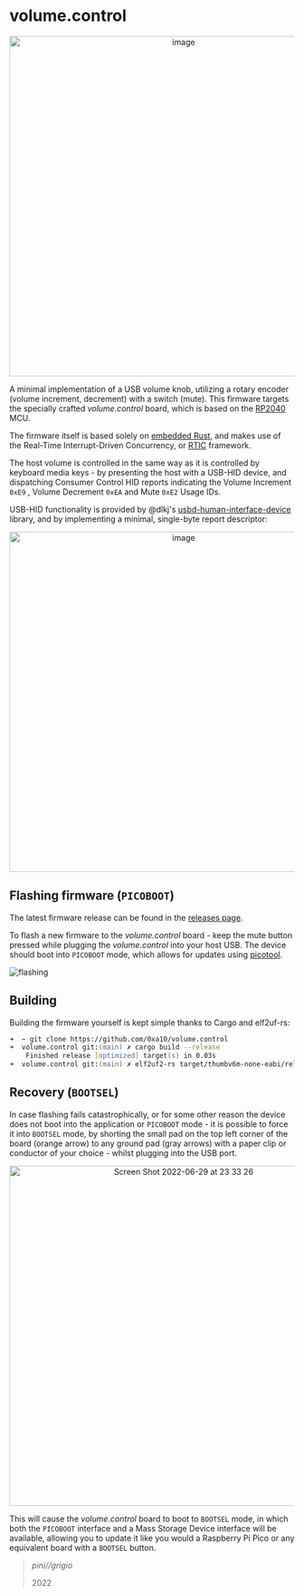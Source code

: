 # volume.control
<p align="center">
  <img align="center" width="600" alt="image" src="https://user-images.githubusercontent.com/12571311/176518111-1d384960-3244-4e97-bb6d-da6cd057f339.png">
</p>

A minimal implementation of a USB volume knob, utilizing a rotary encoder (volume increment, decrement) with a switch (mute).
This firmware targets the specially crafted _volume.control_ board, which is based on the [RP2040](https://www.raspberrypi.com/documentation/microcontrollers/rp2040.html) MCU.

The firmware itself is based solely on [embedded Rust](https://docs.rust-embedded.org/book), and makes use of the Real-Time Interrupt-Driven Concurrency, or [RTIC](https://rtic.rs) framework.

The host volume is controlled in the same way as it is controlled by keyboard media keys - by presenting the host with a USB-HID device, and dispatching Consumer Control HID reports indicating the Volume Increment `0xE9` , Volume Decrement `0xEA` and Mute `0xE2` Usage IDs.

USB-HID functionality is provided by @dlkj's [usbd-human-interface-device](https://github.com/dlkj/usbd-human-interface-device) library, and by implementing a minimal, single-byte report descriptor:

<p align="center">
  <img width="600" alt="image" src="https://user-images.githubusercontent.com/12571311/176538717-6e71ff1e-bda7-45d1-9e64-d1fc09fbefae.png">
</p>






## Flashing firmware (`PICOBOOT`)
The latest firmware release can be found in the [releases page](https://github.com/0xa10/volume.control/releases/latest).

To flash a new firmware to the _volume.control_ board - keep the mute button pressed while plugging the _volume.control_ into your host USB.
The device should boot into  `PICOBOOT` mode, which allows for updates using [picotool](https://github.com/raspberrypi/picotool).

![flashing](https://user-images.githubusercontent.com/12571311/176535397-c8421733-3d41-4e91-8f2a-091a3b3415c3.gif)







## Building
Building the firmware yourself is kept simple thanks to Cargo and elf2uf-rs:
```zsh
➜  ~ git clone https://github.com/0xa10/volume.control
➜  volume.control git:(main) ✗ cargo build --release                                        
    Finished release [optimized] target(s) in 0.03s
➜  volume.control git:(main) ✗ elf2uf2-rs target/thumbv6m-none-eabi/release/volume-control volume-control.uf2
```





## Recovery (`BOOTSEL`)
In case flashing fails catastrophically, or for some other reason the device does not boot into the application or `PICOBOOT` mode - it is possible to force it into `BOOTSEL` mode, by shorting the small pad on the top left corner of the board (orange arrow) to any ground pad (gray arrows) with a paper clip or conductor of your choice - whilst plugging into the USB port.
<p align="center">
  <img width="600" alt="Screen Shot 2022-06-29 at 23 33 26" src="https://user-images.githubusercontent.com/12571311/176540134-5fb2eb1f-4bc4-4612-9694-0a9b7fd55e6c.png">  
</p>

This will cause the _volume.control_ board to boot to `BOOTSEL` mode, in which both the `PICOBOOT` interface and a Mass Storage Device interface will be available, allowing you to update it like you would a Raspberry Pi Pico or any equivalent board with a `BOOTSEL` button.


> *pini//grigio*
>
> 2022
